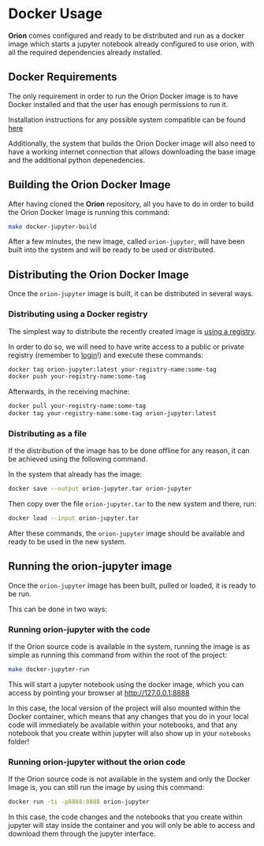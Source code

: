 # Docker Usage

**Orion** comes configured and ready to be distributed and run as a docker image which starts
a jupyter notebook already configured to use orion, with all the required dependencies already
installed.

## Docker Requirements

The only requirement in order to run the Orion Docker image is to have Docker installed and
that the user has enough permissions to run it.

Installation instructions for any possible system compatible can be found [here](https://docs.docker.com/install/)

Additionally, the system that builds the Orion Docker image will also need to have a working
internet connection that allows downloading the base image and the additional python depenedencies.

## Building the Orion Docker Image

After having cloned the **Orion** repository, all you have to do in order to build the Orion Docker
Image is running this command:

```bash
make docker-jupyter-build
```

After a few minutes, the new image, called `orion-jupyter`, will have been built into the system
and will be ready to be used or distributed.

## Distributing the Orion Docker Image

Once the `orion-jupyter` image is built, it can be distributed in several ways.

### Distributing using a Docker registry

The simplest way to distribute the recently created image is [using a registry](https://docs.docker.com/registry/).

In order to do so, we will need to have write access to a public or private registry (remember to
[login](https://docs.docker.com/engine/reference/commandline/login/)!) and execute these commands:

```bash
docker tag orion-jupyter:latest your-registry-name:some-tag
docker push your-registry-name:some-tag
```

Afterwards, in the receiving machine:

```bash
docker pull your-registry-name:some-tag
docker tag your-registry-name:some-tag orion-jupyter:latest
```

### Distributing as a file

If the distribution of the image has to be done offline for any reason, it can be achieved
using the following command.

In the system that already has the image:

```bash
docker save --output orion-jupyter.tar orion-jupyter
```

Then copy over the file `orion-jupyter.tar` to the new system and there, run:

```bash
docker load --input orion-jupyter.tar
```

After these commands, the `orion-jupyter` image should be available and ready to be used in the
new system.


## Running the orion-jupyter image

Once the `orion-jupyter` image has been built, pulled or loaded, it is ready to be run.

This can be done in two ways:

### Running orion-jupyter with the code

If the Orion source code is available in the system, running the image is as simple as running
this command from within the root of the project:

```bash
make docker-jupyter-run
```

This will start a jupyter notebook using the docker image, which you can access by pointing your
browser at http://127.0.0.1:8888

In this case, the local version of the project will also mounted within the Docker container,
which means that any changes that you do in your local code will immediately be available
within your notebooks, and that any notebook that you create within jupyter will also show
up in your `notebooks` folder!

### Running orion-jupyter without the orion code

If the Orion source code is not available in the system and only the Docker Image is, you can
still run the image by using this command:

```bash
docker run -ti -p8888:8888 orion-jupyter
```

In this case, the code changes and the notebooks that you create within jupyter will stay
inside the container and you will only be able to access and download them through the
jupyter interface.

